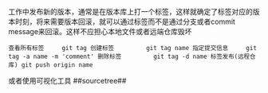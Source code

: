 工作中发布新的版本，通常是在版本库上打一个标签，这样就确定了标签对应的版本时刻，将来需要版本回滚，就可以通过标签而不是通过分支或者commit message来回滚。这样不应担心本地文件或者远端仓库毁坏

`
  查看所有标签     git tag
  创建标签         git tag name
  指定提交信息     git tag -a name -m 'comment'
  删除标签         git tag -d name
  标签发布(远程仓库) git push origin name
`

或者使用可视化工具 ##sourcetree##